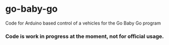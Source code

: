 # go-baby-go
Code for Arduino based control of a vehicles for the Go Baby Go program

### Code is work in progress at the moment, not for official usage.

